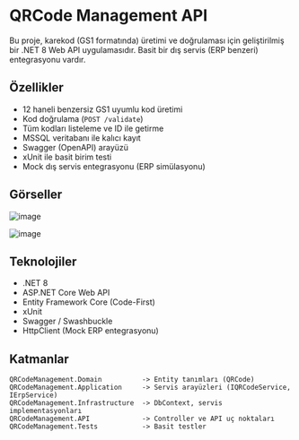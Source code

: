 # QRCode Management API

Bu proje, karekod (GS1 formatında) üretimi ve doğrulaması için geliştirilmiş bir .NET 8 Web API uygulamasıdır. Basit bir dış servis (ERP benzeri) entegrasyonu vardır. 

## Özellikler

- 12 haneli benzersiz GS1 uyumlu kod üretimi
- Kod doğrulama (`POST /validate`)
- Tüm kodları listeleme ve ID ile getirme
- MSSQL veritabanı ile kalıcı kayıt
- Swagger (OpenAPI) arayüzü
- xUnit ile basit birim testi
- Mock dış servis entegrasyonu (ERP simülasyonu)
  
## Görseller

![image](https://github.com/user-attachments/assets/e1671db3-f2ef-409e-ac80-82dc44aa3312)

![image](https://github.com/user-attachments/assets/877a867e-e4b8-49a4-beaa-de3b9f37d841)


## Teknolojiler

- .NET 8
- ASP.NET Core Web API
- Entity Framework Core (Code-First)
- xUnit
- Swagger / Swashbuckle
- HttpClient (Mock ERP entegrasyonu)

## Katmanlar

```text
QRCodeManagement.Domain          -> Entity tanımları (QRCode)
QRCodeManagement.Application     -> Servis arayüzleri (IQRCodeService, IErpService)
QRCodeManagement.Infrastructure  -> DbContext, servis implementasyonları
QRCodeManagement.API             -> Controller ve API uç noktaları
QRCodeManagement.Tests           -> Basit testler

